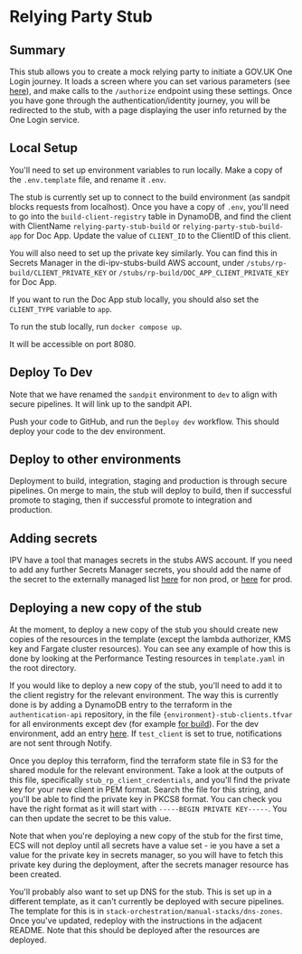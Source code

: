 # Relying Party Stub

## Summary
This stub allows you to create a mock relying party to initiate a GOV.UK One Login journey.
It loads a screen where you can set various parameters (see [here]("https://docs.sign-in.service.gov.uk/integrate-with-integration-environment/")), and make calls to the `/authorize` endpoint using these settings.
Once you have gone through the authentication/identity journey, you will be redirected to the stub, with a page
displaying the user info returned by the One Login service.

## Local Setup
You'll need to set up environment variables to run locally. Make a copy of the `.env.template` file, and rename it `.env`.

The stub is currently set up to connect to the build environment (as sandpit blocks requests from localhost). Once you 
have a copy of `.env`, you'll need to go into the `build-client-registry` table in DynamoDB, and find the client with ClientName `relying-party-stub-build` or `relying-party-stub-build-app` for Doc App.
Update the value of `CLIENT_ID` to the ClientID of this client.

You will also need to set up the private key similarly. You can find this in Secrets Manager in the di-ipv-stubs-build
AWS account, under `/stubs/rp-build/CLIENT_PRIVATE_KEY` or `/stubs/rp-build/DOC_APP_CLIENT_PRIVATE_KEY` for Doc App.

If you want to run the Doc App stub locally, you should also set the `CLIENT_TYPE` variable to `app`.

To run the stub locally, run `docker compose up`.

It will be accessible on port 8080.

## Deploy To Dev
Note that we have renamed the `sandpit` environment to `dev` to align with secure pipelines. It will link up to the sandpit API.

Push your code to GitHub, and run the `Deploy dev` workflow. This should deploy your code to the dev environment.

## Deploy to other environments
Deployment to build, integration, staging and production is through secure pipelines. On merge to main, the stub will
deploy to build, then if successful promote to staging, then if successful promote to integration and production.

## Adding secrets

IPV have a tool that manages secrets in the stubs AWS account. If you need to add any further Secrets Manager secrets, 
you should add the name of the secret to the externally managed list [here](https://github.com/govuk-one-login/ipv-stubs-common-infra/blob/main/utils/config-mgmt/app/configs/stubs.build.params.yaml) for non prod,
or [here](https://github.com/govuk-one-login/ipv-stubs-common-infra/blob/main/utils/config-mgmt/app/configs/stubs.production.params.yaml) for prod.

## Deploying a new copy of the stub

At the moment, to deploy a new copy of the stub you should create new copies of the resources in the template (except the lambda authorizer,
KMS key and Fargate cluster resources). You can see any example of how this is done by looking at the Performance Testing resources
in `template.yaml` in the root directory.

If you would like to deploy a new copy of the stub, you'll need to add it to the client registry for the relevant environment.
The way this is currently done is by adding a DynamoDB entry to the terraform in the `authentication-api` repository, in
the file `{environment}-stub-clients.tfvar` for all environments except dev (for example [for build](https://github.com/govuk-one-login/authentication-api/blob/2e2b4317f4cb0272f74473149aff730bbc844650/ci/terraform/shared/build-stub-clients.tfvars#L101)).
For the dev environment, add an entry [here](https://github.com/govuk-one-login/authentication-api/blob/7dfd3fdeed4cb9358c234d95ee0e0ea4852ca57d/ci/terraform/shared/sandpit.tfvars#L9). If `test_client` is set to true, notifications are not sent through Notify.

Once you deploy this terraform, find the terraform state file in S3 for the shared module for the relevant environment.
Take a look at the outputs of this file, specifically `stub_rp_client_credentials`, and you'll find the private key for
your new client in PEM format. Search the file for this string, and you'll be able to find the private key in PKCS8 format.
You can check you have the right format as it will start with `-----BEGIN PRIVATE KEY-----`. You can then update the secret to be this value.

Note that when you're deploying a new copy of the stub for the first time, ECS will not deploy until all secrets have a value set - 
ie you have a set a value for the private key in secrets manager, so you will have to fetch this private key during the deployment, after the
secrets manager resource has been created.

You'll probably also want to set up DNS for the stub. This is set up in a different template, as it can't currently be
deployed with secure pipelines. The template for this is in `stack-orchestration/manual-stacks/dns-zones`. Once you've
updated, redeploy with the instructions in the adjacent README. Note that this should be deployed after the resources
are deployed.
